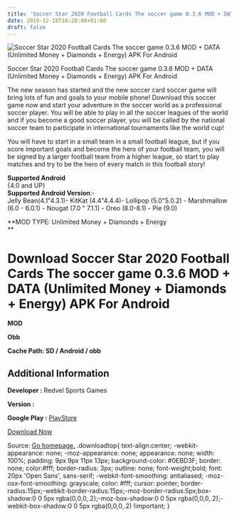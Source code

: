 ```yaml
---
title: 'Soccer Star 2020 Football Cards The soccer game 0.3.6 MOD + DATA (Unlimited Money + Diamonds + Energy) APK For Android'
date: 2019-12-18T16:28:00+01:00
draft: false
---
```


![Soccer Star 2020 Football Cards The soccer game 0.3.6 MOD + DATA (Unlimited Money + Diamonds + Energy) APK For Android](https://i0.wp.com/apkhome.net/wp-content/uploads/2019/12/Soccer-Star-2020-Football-Cards-The-soccer-game-0.3.6-MOD-DATA-Unlimited-Money-Diamonds-Energy.png "Soccer Star 2020 Football Cards The soccer game 0.3.6 MOD + DATA (Unlimited Money + Diamonds + Energy) APK For Android")

  

Soccer Star 2020 Football Cards The soccer game 0.3.6 MOD + DATA (Unlimited Money + Diamonds + Energy) APK For Android

The new season has started and the new soccer card soccer game will bring lots of fun and goals to your mobile phone! Download this soccer game now and start your adventure in the soccer world as a professional soccer player. You will be able to play in all the soccer leagues of the world and if you become a good soccer player, you will be called by the national soccer team to participate in international tournaments like the world cup!

You will have to start in a small team in a small football league, but if you score important goals and become the hero of your football team, you will be signed by a larger football team from a higher league, so start to play matches and try to be the hero of every match in this football story!

**Supported Android**  
{4.0 and UP}  
**Supported Android Version**:-  
Jelly Bean(4.1"4.3.1)- KitKat (4.4"4.4.4)- Lollipop (5.0"5.0.2) - Marshmallow (6.0 - 6.0.1) - Nougat (7.0 " 7.1.1) - Oreo (8.0-8.1) - Pie (9.0)

**MOD TYPE: Unlimited Money + Diamonds + Energy  
**

Download Soccer Star 2020 Football Cards The soccer game 0.3.6 MOD + DATA (Unlimited Money + Diamonds + Energy) APK For Android
===============================================================================================================================

**MOD**

**Obb**

**Cache Path: SD / Android / obb**

Additional Information
----------------------

**Developer :** Redvel Sports Games

**Version :**

**Google Play :** [PlayStore](https://play.google.com/store/apps/details?id=com.redvel.soccer.star.football.legends.games.clash.multiplayer.online)

  

[Download Now](https://store4app.co/post/soccer-star-2020-football-cards-the-soccer-game-0-3-6-mod-data-unlimited-money-diamonds-energy-apk-for-android_1576682877)

  
Source: [Go homepage.](https://store4app.co/post/soccer-star-2020-football-cards-the-soccer-game-0-3-6-mod-data-unlimited-money-diamonds-energy-apk-for-android_1576682877) .downloadtop{ text-align:center; -webkit-appearance: none; -moz-appearance: none; appearance: none; width: 100%; padding: 9px 9px 11px 13px; background-color: #0EBD3F; border: none; color:#fff; border-radius: 3px; outline: none; font-weight;bold; font: 20px 'Open Sans', sans-serif; -webkit-font-smoothing: antialiased; -moz-osx-font-smoothing: grayscale; color: #fff; cursor: pointer; border-radius:15px;-webkit-border-radius:15px;-moz-border-radius:5px;box-shadow:0 0 5px rgba(0,0,0,.2);-moz-box-shadow:0 0 5px rgba(0,0,0,.2);-webkit-box-shadow:0 0 5px rgba(0,0,0,.2) !important; }